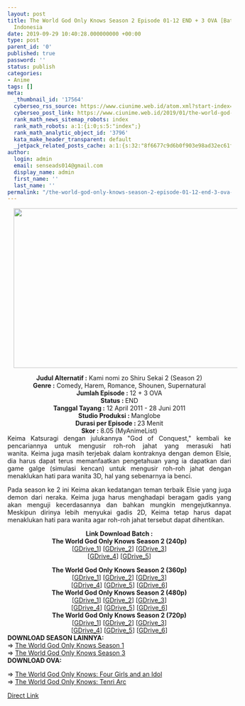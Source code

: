 ```yaml
---
layout: post
title: The World God Only Knows Season 2 Episode 01-12 END + 3 OVA [Batch] Subtitle
  Indonesia
date: 2019-09-29 10:40:28.000000000 +00:00
type: post
parent_id: '0'
published: true
password: ''
status: publish
categories:
- Anime
tags: []
meta:
  _thumbnail_id: '17564'
  cyberseo_rss_source: https://www.ciunime.web.id/atom.xml?start-index=2851&max-results=150
  cyberseo_post_link: https://www.ciunime.web.id/2019/01/the-world-god-only-knows-season-2.html
  rank_math_news_sitemap_robots: index
  rank_math_robots: a:1:{i:0;s:5:"index";}
  rank_math_analytic_object_id: '3796'
  kata_make_header_transparent: default
  _jetpack_related_posts_cache: a:1:{s:32:"8f6677c9d6b0f903e98ad32ec61f8deb";a:2:{s:7:"expires";i:1652952973;s:7:"payload";a:0:{}}}
author:
  login: admin
  email: senseads014@gmail.com
  display_name: admin
  first_name: ''
  last_name: ''
permalink: "/the-world-god-only-knows-season-2-episode-01-12-end-3-ova-batch-subtitle-indonesia/"
---
```

<div class="separator" style="clear: both; text-align: center;"><a href="https://1.bp.blogspot.com/-dq6SiC2WZB0/XD9E0-T0nGI/AAAAAAAAHqE/6EEQBJgsHzMx5e66iimucm64w9-tQ3JwgCPcBGAYYCw/s1600/The%2BWorld%2BGod%2BOnly%2BKnows%2BSeason%2B2.jpg" imageanchor="1" style="margin-left: 1em; margin-right: 1em;"><img border="0" data-original-height="720" data-original-width="1280" height="360" src="{{ site.baseurl }}/assets/2019/09/The%2BWorld%2BGod%2BOnly%2BKnows%2BSeason%2B2.jpg" width="640" /></a></div>
<p>
<div style="text-align: center;"><b>Judul</b><b><b> Alternatif</b> :</b> Kami nomi zo Shiru Sekai 2 (Season 2)</div>
<div style="text-align: center;"><b><b>Genre :</b></b> Comedy, Harem, Romance, Shounen, Supernatural</div>
<div style="text-align: center;"><b>Jumlah Episode :</b> 12 + 3 OVA<br /><b>Status :&nbsp;</b>END<br /><b>Tanggal Tayang :</b> 12 April 2011 - 28 Juni 2011<br /><b>Studio Produksi : </b>Manglobe<br /><b>Durasi per Episode :&nbsp;</b>23 Menit</div>
<div style="text-align: center;"><b>Skor :</b> 8.05 (MyAnimeList)</div>
<div style="text-align: center;"></div>
<div style="text-align: justify;">Keima Katsuragi dengan julukannya "God of Conquest," kembali ke pencariannya untuk mengusir roh-roh jahat yang merasuki hati wanita.&nbsp;Keima juga masih terjebak dalam kontraknya dengan demon Elsie, dia harus dapat terus memanfaatkan pengetahuan yang ia dapatkan dari game galge (simulasi kencan) untuk mengusir roh-roh jahat dengan menaklukan hati para wanita 3D, hal yang sebenarnya ia benci.</p>
<p>Pada season ke 2 ini Keima akan kedatangan teman terbaik Elsie yang juga demon dari neraka. Keima juga harus menghadapi beragam gadis yang akan menguji kecerdasannya dan bahkan mungkin mengejutkannya. Meskipun dirinya lebih menyukai gadis 2D, Keima tetap harus dapat menaklukan hati para wanita agar roh-roh jahat tersebut dapat dihentikan.</p></div>
<div style="text-align: justify;"></div>
<div style="text-align: justify;"></div>
<div style="text-align: center;"><b>Link Download Batch :</b></div>
<div style="text-align: center;">
<div style="text-align: center;"><b>The World God Only Knows Season 2 (240p)</b></div>
<div style="text-align: center;">[<a href="https://drive.google.com/uc?id=1IeLd2UjbHYhnrYO6LL7VAJbr2KjgXiT5" target="_blank" rel="noopener">GDrive_1</a>] [<a href="https://drive.google.com/uc?id=1rgE9Rlf5DTrhiVp6-ZBDiYLJgdOzNKe1" target="_blank" rel="noopener">GDrive_2</a>] [<a href="https://drive.google.com/uc?id=1p8ZelII64uEa7EVybSMmQrYekSzX5yog" target="_blank" rel="noopener">GDrive_3</a>]<br />[<a href="https://drive.google.com/uc?id=12jTuFlq8VumyKTMlqTbVwBtO-0D1ymYu" target="_blank" rel="noopener">GDrive_4</a>] [<a href="http://drive.google.com/uc?id=0B5Q_sA1dPifdNU5kZ2w1Mk81Mkk" target="_blank" rel="noopener">GDrive_5</a>]</p>
</div>
</div>
<div style="text-align: center;"><b>The World God Only Knows Season 2 (360p)</b></div>
<div style="text-align: center;">[<a href="https://drive.google.com/uc?id=1JG2KMhKuRkk26C82ugEGXFNjcJ-Epcl4" target="_blank" rel="noopener">GDrive_1</a>] [<a href="https://drive.google.com/uc?id=1qB4Nq_92k0Asp0hlzsbbZkmIJ6Cn7VJ-" target="_blank" rel="noopener">GDrive_2</a>] [<a href="http://drive.google.com/uc?id=10DrW6LEvn6r4uAm4zojk--1hK_FGosmE" target="_blank" rel="noopener">GDrive_3</a>]<br />[<a href="http://drive.google.com/uc?id=1BijVutzBiPsR9JTlFI0DnxgxcRivNgPx" target="_blank" rel="noopener">GDrive_4</a>] [<a href="https://drive.google.com/uc?id=1sGVHwphU0nhdd5fVYWYDtN6IOuhItDGH" target="_blank" rel="noopener">GDrive_5</a>] [<a href="https://drive.google.com/uc?id=13hndShDD05wTx1Gm8fd3aXglqBL5ls4r" target="_blank" rel="noopener">GDrive_6</a>]</div>
<div style="text-align: center;"></div>
<div style="text-align: center;"><b>The World God Only Knows Season 2 (480p)</b><br />[<a href="https://drive.google.com/uc?id=0B_M4tggQgCP1eDJmQmxYbk5XYjA" target="_blank" rel="noopener">GDrive_1</a>] [<a href="https://drive.google.com/uc?id=1BLqEV2k0oLTWNUf7BnLuci0E1vRaXjaJ" target="_blank" rel="noopener">GDrive_2</a>] [<a href="https://drive.google.com/uc?id=1BEyWTKTiJDkrL5-w7ACyD_rtUaH5tCpa" target="_blank" rel="noopener">GDrive_3</a>]<br />[<a href="http://drive.google.com/uc?id=1xqrZX-jIJs4JlE4B6zoYue5wmFKkVhEj" target="_blank" rel="noopener">GDrive_4</a>] [<a href="https://drive.google.com/uc?id=1LxWI3N6-p10yLRtWEQ9kHv3rEnGGqFtj" target="_blank" rel="noopener">GDrive_5</a>] [<a href="https://drive.google.com/uc?id=1ct9slGYPutdpTo_SiX4KmGqG1lCC76iq" target="_blank" rel="noopener">GDrive_6</a>]</div>
<div style="text-align: center;"><b>The World God Only Knows Season 2 (720p)</b><br />[<a href="https://drive.google.com/uc?id=1Jja2CYnfsoQikbpanJr4hoNqWJvfOGw_" target="_blank" rel="noopener">GDrive_1</a>] [<a href="https://drive.google.com/uc?id=1hj2c3Hb66t6tl8BpYV_DdmUOlmIQLGkA" target="_blank" rel="noopener">GDrive_2</a>] [<a href="https://drive.google.com/uc?id=1P_WqIFZxrzUdGmNMUMX7k0ZxZ75ZNqF1" target="_blank" rel="noopener">GDrive_3</a>]<br />[<a href="https://drive.google.com/uc?id=1eCMc43SNTxfvC-ElIFti_cqC4iJUA8ev" target="_blank" rel="noopener">GDrive_4</a>] [<a href="https://drive.google.com/uc?id=1kXio79m7Tei4hPqqNKOd_LmJLgMULqWA" target="_blank" rel="noopener">GDrive_5</a>] [<a href="https://drive.google.com/uc?id=1PuDVt686od8us1xzF0Ovqd8aY3rD8U-v" target="_blank" rel="noopener">GDrive_6</a>]
<div style="text-align: justify;"></div>
<div style="text-align: justify;"></div>
<div style="text-align: justify;"><b>DOWNLOAD SEASON LAINNYA:</b></div>
<div style="text-align: justify;"></div>
<div style="text-align: justify;">=&gt; <a href="https://www.ciunime.com/2019/01/the-world-god-only-knows-season-1.html" target="_blank" rel="noopener">The World God Only Knows Season 1</a><br />=&gt; <a href="https://www.ciunime.com/2019/01/the-world-god-only-knows-season-3.html" target="_blank" rel="noopener">The World God Only Knows Season 3</a></div>
<div style="text-align: justify;">
<div style="text-align: justify;"><b>DOWNLOAD OVA:</b></p>
<p>=&gt;&nbsp;<a href="https://www.ciunime.com/2019/09/the-world-god-only-knows-four-girls-and.html" target="_blank" rel="noopener">The World God Only Knows: Four Girls and an Idol</a><br />=&gt;&nbsp;<a href="https://www.ciunime.com/2019/09/the-world-god-only-knows-tenri-arc.html" target="_blank" rel="noopener">The World God Only Knows: Tenri Arc</a></p>
</div>
</div>
</div>
<link rel="stylesheet" href="https://cdnjs.cloudflare.com/ajax/libs/font-awesome/4.7.0/css/font-awesome.min.css" />
<div class="divbtn"> <a href="https://handymansurrender.com/fihup8buzv?key=94550f7ce39444073321dde3b8782f97" class="btn"><i class="fa fa-download"></i> Direct Link</a> </div>
